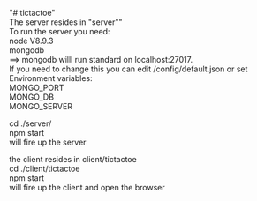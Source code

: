 "# tictactoe" <br/>
The server resides in "server""<br/>
To run the server you need:<br/>
node V8.9.3<br/>
mongodb<br/>
 ==> mongodb willl run standard on localhost:27017.<br/>
 If you need to change this you can edit /config/default.json or set Environment variables:<br/>
 MONGO_PORT<br/>
 MONGO_DB<br/>
 MONGO_SERVER<br/>
 
 cd ./server/<br/>
 npm start <br/>
 will fire up the server
 
 the client resides in client/tictactoe<br/>
 cd ./client/tictactoe<br/>
 npm start<br/>
 will fire up the client and open the browser<br/> 
 
 
                                      


